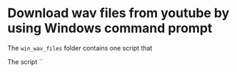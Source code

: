 # Download wav files from youtube by using Windows command prompt

The `win_wav_files` folder contains one script that 

The script ``